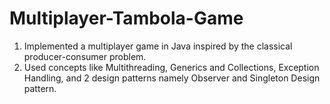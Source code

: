 # Multiplayer-Tambola-Game

1. Implemented a multiplayer game in Java inspired by the classical producer-consumer problem.
2. Used concepts like Multithreading, Generics and Collections, Exception Handling, and 2 design patterns namely Observer and
Singleton Design pattern.
